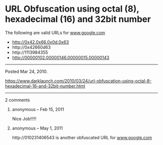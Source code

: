 # URL Obfuscation using octal (8), hexadecimal (16) and 32bit number

The following are valid URLs for www.google.com

* http://0x42.0x66.0x0d.0x63
* http://0x42660d63
* http://1113984355
* http://00000102.00000146.00000015.00000143

---

Posted Mar 24, 2010.

https://www.darklaunch.com/2010/03/24/url-obfuscation-using-octal-8-hexadecimal-16-and-32bit-number.html

---

2 comments

<ol><li><div>

anonymous &ndash; Feb 15, 2011<div>

Nice Job!!!!!

</div></div></li><li><div>

anonymous &ndash; May 1, 2011<div>

http://010231406543 is another obfuscated URL for www.google.com

</div></div></li></ol>
